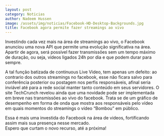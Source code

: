 ```yaml
---
layout: post
category: Noticias
author: Nadeem Hussen
image: /assets/img/noticias/Facebook-HD-Desktop-Backgrounds.jpg
title: Facebook agora permite fazer streamings ao vivo
---
```


Investindo cada vez mais na área de streamings ao vivo, o Facebook anunciou uma nova API que permite uma evolução significativa na área. 
Apartir de agora, será possível fazer transmissões sem um tempo máximo de duração, ou seja, vídeos ligados 24h por dia e que podem durar para sempre.

A tal função batizada de continuous Live Video, tem apenas um defeito: ao contrario dos outros streamings no facebook, esse não ficara salvo para conferência posterior ou postagem nos perfis responsáveis, afinal seria inviável até para a rede social manter tanto conteúdo em seus servidores.
O site TechCrunch revelou ainda que uma novidade pode ser implementada em breve nas transmissões ao vivo do facebook. 
Trata se de um gráfico de desempenho em forma de onda que mostra aos responsáveis pelo vídeo em quais momentos do streamings o vídeo “Bombou” em público.

Essa é mais uma investida do Facebook na área de videos, fortificando assim mais sua presença nesse mercado.<br>
Espero que curtam o novo recurso, até a próxima!
